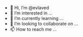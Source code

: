 - 👋 Hi, I’m @evlaved
- 👀 I’m interested in ...
- 🌱 I’m currently learning ...
- 💞️ I’m looking to collaborate on ...
- 📫 How to reach me ...

<!---
evlaved/evlaved is a ✨ special ✨ repository because its `README.md` (this file) appears on your GitHub profile.
You can click the Preview link to take a look at your changes.
--->
